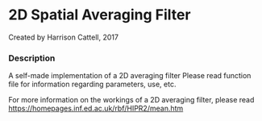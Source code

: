# 2D Spatial Averaging Filter

Created by Harrison Cattell, 2017

### Description

A self-made implementation of a 2D averaging filter
Please read function file for information regarding parameters, use, etc.

For more information on the workings of a 2D averaging filter, please read https://homepages.inf.ed.ac.uk/rbf/HIPR2/mean.htm
